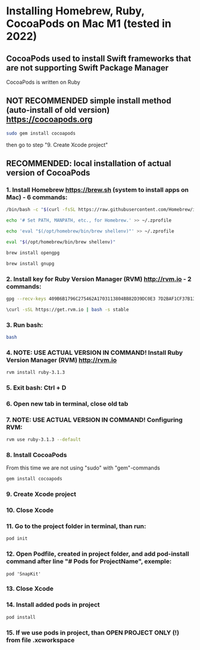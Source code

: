 # Installing Homebrew, Ruby, CocoaPods on  Mac M1 (tested in 2022)

## CocoaPods used to install Swift frameworks that are not supporting Swift Package Manager
CocoaPods is written on Ruby

## NOT RECOMMENDED simple install method (auto-install of old version) https://cocoapods.org

``` bash
sudo gem install cocoapods
```

then go to step "9. Create Xcode project"

## RECOMMENDED: local installation of actual version of CocoaPods

### 1. Install Homebrew https://brew.sh (system to install apps on Mac) - 6 commands:

``` bash
/bin/bash -c "$(curl -fsSL https://raw.githubusercontent.com/Homebrew/install/HEAD/install.sh)"
```

``` bash
echo '# Set PATH, MANPATH, etc., for Homebrew.' >> ~/.zprofile
```

``` bash
echo 'eval "$(/opt/homebrew/bin/brew shellenv)"' >> ~/.zprofile
```

``` bash
eval "$(/opt/homebrew/bin/brew shellenv)"
```

``` bash
brew install opengpg 
```

``` bash
brew install gnupg
```

### 2. Install key for Ruby Version Manager (RVM) http://rvm.io - 2 commands: 

``` bash
gpg --recv-keys 409B6B1796C275462A1703113804BB82D39DC0E3 7D2BAF1CF37B13E2069D6956105BD0E739499BDB
```

``` bash
\curl -sSL https://get.rvm.io | bash -s stable
```

### 3. Run bash:

``` bash
bash
```

### 4. NOTE: USE ACTUAL VERSION IN COMMAND! Install Ruby Version Manager (RVM) http://rvm.io

``` bash
rvm install ruby-3.1.3
```

### 5. Exit bash: Ctrl + D

### 6. Open new tab in terminal, close old tab

### 7. NOTE: USE ACTUAL VERSION IN COMMAND! Configuring RVM:

``` bash
rvm use ruby-3.1.3 --default
```

### 8. Install CocoaPods
From this time we are not using "sudo" with "gem"-commands

``` bash
gem install cocoapods
```

### 9. Create Xcode project

### 10. Close Xcode

### 11. Go to the project folder in terminal, than run:

``` bash
pod init
```

### 12. Open Podfile, created in project folder, and add pod-install command after line "# Pods for ProjectName", exemple:
`pod 'SnapKit'`

### 13. Close Xcode

### 14. Install added pods in project

``` bash
pod install
```

### 15. If we use pods in project, than OPEN PROJECT ONLY (!) from file .xcworkspace